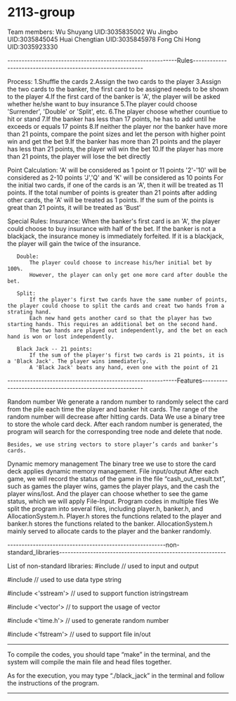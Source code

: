 # 2113-group

Team members:
Wu Shuyang UID:3035835002
Wu Jingbo UID:3035845045
Huai Chengtian UID:3035845978
Fong Chi Hong UID:3035923330

------------------------------------------------------------Rules------------------------------------------------------------

Process: 
           1.Shuffle the cards
           2.Assign the two cards to the player
           3.Assign the two cards to the banker, the first card to be assigned needs to be shown to the player
           4.If the first card of the banker is 'A', the player will be asked whether he/she want to buy insurance
           5.The player could choose 'Surrender', 'Double' or 'Split', etc.
           6.The player choose whether countiue to hit or stand
           7.If the banker has less than 17 points, he has to add until he exceeds or equals 17 points
           8.If neither the player nor the banker have more than 21 points, compare the point sizes and let the person with higher point win and get the bet
           9.If the banker has more than 21 points and the player has less than 21 points, the player will win the bet 
           10.If the player has more than 21 points, the player will lose the bet directly
           


Point Calculation: 
           'A' will be considered as 1 point or 11 points
           '2'-'10' will be considered as 2-10 points
           'J','Q' and 'K' will be considered as 10 points
           For the initial two cards, if one of the cards is an 'A', then it will be treated as 11 points. 
           If the total number of points is greater than 21 points after adding other cards, the 'A' will be treated as 1 points.
           If the sum of the points is great than 21 points, it will be treated as 'Bust'


Special Rules: 
       Insurance: 
           When the banker's first card is an 'A', the player could choose to buy insurance with half of the bet.
           If the banker is not a blackjack, the insurance money is immediately forfeited. If it is a blackjack, the player will gain the twice of the insurance.

       Double: 
           The player could choose to increase his/her initial bet by 100%.
           However, the player can only get one more card after double the bet.

       Split: 
           If the player's first two cards have the same number of points, the player could choose to split the cards and creat two hands from a strating hand.
           Each new hand gets another card so that the player has two starting hands. This requires an additional bet on the second hand.
           The two hands are played out independently, and the bet on each hand is won or lost independently.

       Black Jack -- 21 points: 
           If the sum of the player's first two cards is 21 points, it is a 'Black Jack'. The player wins immediaterly.
           A 'Black Jack' beats any hand, even one with the point of 21

------------------------------------------------------------Features---------------------------------------------------------

Random number
    We generate a random number to randomly select the card from the pile each time the player and banker hit cards. The range of the random number will decrease after hitting cards.
Data
    We use a binary tree to store the whole card deck. After each random number is generated, the program will search for the corresponding tree node and delete that node. 

    Besides, we use string vectors to store player’s cards and banker’s cards. 
Dynamic memory management
    The binary tree we use to store the card deck applies dynamic memory management. 
File input/output
    After each game, we will record the status of the game in the file “cash_out_result.txt”, such as games the player wins, games the player plays, and the cash the player wins/lost. And the player can choose whether to see the game status, which we will apply File-Input.
Program codes in multiple files
    We split the program into several files, including player.h, banker.h, and AllocationSystem.h. Player.h stores the functions related to the player and banker.h stores the functions related to the banker. AllocationSystem.h mainly served to allocate cards to the player and the banker randomly. 

--------------------------------------------------------non-standard_libraries-----------------------------------------------------------

List of non-standard libraries:
#include <iostream> // used to input and output

#include <string> // used to use data type string

#include <'sstream'> // used to support function istringstream

#include <'vector'> // to support the usage of vector

#include <'time.h'> // used to generate random number

#include <'fstream'> // used to support file in/out

-----------------------------------------------------------------------------------------------------------------------------

To compile the codes, you should tape “make” in the terminal, and the system will compile the main file and head files together.

As for the execution, you may type “./black_jack” in the terminal and follow the instructions of the program.

-----------------------------------------------------------------------------------------------------------------------------